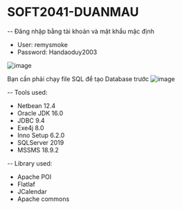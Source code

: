 # SOFT2041-DUANMAU

-- Đăng nhập bằng tài khoản và mật khẩu mặc định
  - User: remysmoke  
  - Password: Handaoduy2003

![image](https://github.com/hisu87/SOF2041/assets/105136523/650c3550-6b7c-47de-9fc3-40b95c0b9bd6)


Bạn cần phải chạy file SQL để tạo Database trước
![image](https://user-images.githubusercontent.com/52403567/138551540-cb0381bf-7156-428a-9e49-46fb823457b1.png)

-- Tools used:
  - Netbean 12.4
  - Oracle JDK 16.0
  - JDBC 9.4
  - Exe4j 8.0
  - Inno Setup 6.2.0
  - SQLServer 2019
  - MSSMS 18.9.2
  
-- Library used:
  - Apache POI
  - Flatlaf
  - JCalendar
  - Apache commons
